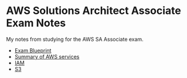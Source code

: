 # AWS Solutions Architect Associate Exam Notes

My notes from studying for the AWS SA Associate exam.

* [Exam Blueprint](https://d0.awsstatic.com/training-and-certification/docs-sa-assoc/AWS_certified_solutions_architect_associate_blueprint.pdf)
* [Summary of AWS services](summary.md)
* [IAM](iam.md)
* [S3](s3.md)
